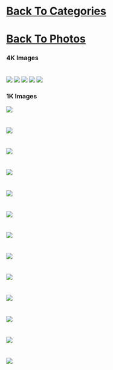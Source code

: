 # [Back To Categories](https://github.com/GabrielQSherman/Animations/tree/master#readme)
# [Back To Photos](https://github.com/GabrielQSherman/Animations/tree/master/_downloadable_media/Photos#readme)

### 4K Images

#
![](4k-the-end.png)
![](noisebg-4k.png)
![](noisebg2-4k.png)
![](noisebg3-4k.png)
![](noise10-4k.jpg)

### 1K Images
![](noise1bg.png)
#
![](noise2bg.png)
#
![](noise3bg.png)

#
![](noise4bg.png)

#
![](noise5bg.png)

#
![](noise6bg.png)

#
![](noise7bg.png)

#
![](noise8bg.png)

#
![](noise9bg.png)

#
![](noise10bg.png)

#
![](noise0703.png)

#
![](noise81.png)

#
![](noise39.png)

